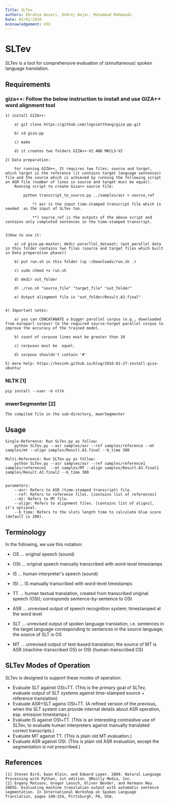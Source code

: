 ```yaml
---
Title: SLTev
authors: Ebrahim Ansari, Ondrej Bojar, Mohammad Mahmoudi
Date: 02/02/2020
Acknowledgement: XXX
---
```


# SLTev
SLTev is a tool for comprehensive evaluation of (simultaneous) spoken language translation.

## Requirements

### giza++: Follow the below instruction to install and use GIZA++ word alignment tool

	1) install GIZA++:

		a) git clone https://github.com/lngvietthang/giza-pp.git

		b) cd giza-pp

		c) make  

		d) it creates two folders GIZA++-V2 AND MKCLS-V2
		
	2) Data preparation:

		For running GIZA++, It requires two files: source and target, which target is the reference (it contains target language sentences) file and the source which is achieved by running the following script on ASR file (number of lines in source and target must be equal).
		Running script to create Giza++ source file: 

			python transcript_to_source.py ../samples/asr > source_ref

				*) asr is the input time-stamped transcript file which is needed  as the input of SLTev too. 
	
				**) source_ref is the outputs of the above script and contains only completed sentences in the time-stamped transcript.

	
	3)How to use it: 

		a) cd giza-pp-master; mkdir pararllel_dataset; (put parallel data in this folder contains two files (source and target files which built in Data preperation phase))

		b) put run.sh in this folder (cp ~/Downloads/run.sh .)
	
		c) sudo chmod +x run.sh
	
		d) mkdir out_folder 
	
		d) ./run.sh "source_file" "target_file" "out_folder" 
	
		e) Output alingment file is "out_folder/Result.A3.final" 	
	
	
	4) Important notes:

		a) you can CONCATANATE a bigger parallel corpus (e.g., downloaded from europarl corpus) to the required source-target parallel corpus to improve the accuracy of the trained model.

		b) count of corpuse lines must be greater than 10

		c) corpuses must be  equel.

		d) corpous shouldn't contain '#'
  
	5) more help: https://hovinh.github.io/blog/2016-01-27-install-giza-ubuntu/  


### NLTK [1]

	pip install --user -U nltk

### mwerSegmenter [2]

	The compiled file in the sub-directory, mwerSegmenter

## Usage
	Single-Reference: Run SLTev.py as follow:
		python SLTev.py --asr samples/asr --ref samples/reference --mt samples/mt --align samples/Result.A3.final --b_time 300

	Multi-Reference: Run SLTev.py as follow:
		python SLTev.py --asr samples/asr --ref samples/reference1 samples/reference2  --mt samples/MT --align samples/Result.A3.final1 samples/Result.A3.final2 --b_time 300
	
	
	parameters:
		--asr: Refers to ASR (time-stamped transcript) file. 
		--ref: Refers to reference files. [contains list of references]
		--mt: Refers to MT file.
		--align: Refers to alignment files. [contains list of aligns], it's optional. 
		--b_time: Refers to the slots length time to calculate blue score (default is 200).

## Terminology

In the following, we use this notation:

* OS  ... original speech (sound)
* OSt ... original speech manually transcribed with word-level timestamps
* IS  ... human interpreter's speech (sound)
* ISt ... IS manually transcribed with word-level timestamps
* TT ... human textual translation, created from transcribed original speech (OSt); corresponds sentence-by-sentence to OSt

* ASR ... unrevised output of speech recognition system; timestamped at the word level
* SLT ... unrevised output of spoken language translation, i.e. sentences in the target language corresponding to sentences in the source language; the source of SLT is OS
* MT  ... unrevised output of text-based translation; the source of MT is ASR (machine-transcribed OS) or OSt (human-transcribed OS)

## SLTev Modes of Operation

SLTev is designed to support these modes of operation:

* Evaluate SLT against OSt+TT. (This is the primary goal of SLTev, evaluate output of SLT systems against time-stamped source + reference translation)
* Evaluate ASR+SLT agains OSt+TT. (A refined version of the previous, when the SLT system can provide internal details about ASR operation, esp. emission timestamps.)
* Evaluate IS against OSt+TT. (This is an interesting contrastive use of SLTev, to evaluate human interpreters against manually translated correct transcripts.)
* Evaluate MT against TT. (This is plain old MT evaluation.)
* Evaluate ASR against OSt. (This is plain old ASR evaluation, except the segmentation is not prescribed.)

## References
	[1] Steven Bird, Ewan Klein, and Edward Loper. 2009. Natural Language Processing with Python, 1st edition. OReilly Media, Inc.
	[2] Evgeny Matusov, Gregor Leusch, Oliver Bender, and Hermann Ney. 2005b. Evaluating machine translation output with automatic sentence segmentation. In International Workshop on Spoken Language Translation, pages 148–154, Pittsburgh, PA, USA.
